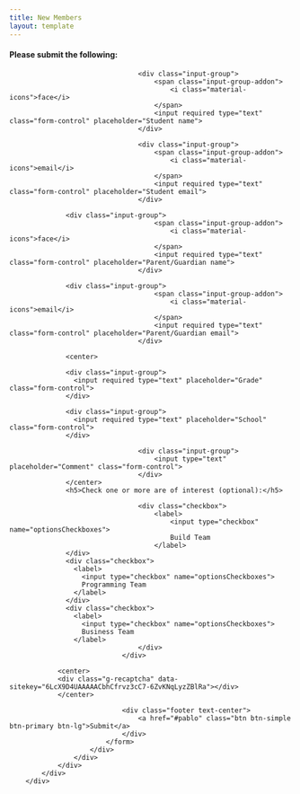 ```yaml
---
title: New Members
layout: template
---
```


<body class="signup-page">
    <div class="wrapper">
			<div class="container">
				<div class="row">
					<div class="col-md-4 col-md-offset-4 col-sm-6 col-sm-offset-3">
						<div class="card card-signup">
							<form class="form" method="" action="">
								<div class="header header-primary text-center">
									<h4>Please submit the following:</h4>
								</div>
								<div class="content">

									<div class="input-group">
										<span class="input-group-addon">
											<i class="material-icons">face</i>
										</span>
										<input required type="text" class="form-control" placeholder="Student name">
									</div>

									<div class="input-group">
										<span class="input-group-addon">
											<i class="material-icons">email</i>
										</span>
										<input required type="text" class="form-control" placeholder="Student email">
									</div>

                  <div class="input-group">
										<span class="input-group-addon">
											<i class="material-icons">face</i>
										</span>
										<input required type="text" class="form-control" placeholder="Parent/Guardian name">
									</div>

                  <div class="input-group">
										<span class="input-group-addon">
											<i class="material-icons">email</i>
										</span>
										<input required type="text" class="form-control" placeholder="Parent/Guardian email">
									</div>

                  <center>

                  <div class="input-group">
                    <input required type="text" placeholder="Grade" class="form-control">
                  </div>

                  <div class="input-group">
                    <input required type="text" placeholder="School" class="form-control">
                  </div>

									<div class="input-group">
										<input type="text" placeholder="Comment" class="form-control">
									</div>
                  </center>
                  <h5>Check one or more are of interest (optional):</h5>

									<div class="checkbox">
										<label>
											<input type="checkbox" name="optionsCheckboxes">
											Build Team
										</label>
                  </div>
                  <div class="checkbox">
                    <label>
                      <input type="checkbox" name="optionsCheckboxes">
                      Programming Team
                    </label>
                  </div>
                  <div class="checkbox">
                    <label>
                      <input type="checkbox" name="optionsCheckboxes">
                      Business Team
                    </label>
									</div>
								</div>

                <center>
                <div class="g-recaptcha" data-sitekey="6LcX9D4UAAAAACbhCfrvz3cC7-6ZvKNqLyzZBlRa"></div>
                </center>

								<div class="footer text-center">
									<a href="#pablo" class="btn btn-simple btn-primary btn-lg">Submit</a>
								</div>
							</form>
						</div>
					</div>
				</div>
			</div>
		</div>


</body>
<!--   Core JS Files   
<script src="../assets/js/jquery.min.js" type="text/javascript"></script>
<script src="../assets/js/bootstrap.min.js" type="text/javascript"></script>
<script src="../assets/js/material.min.js"></script>

<!--  Plugin for the Sliders, full documentation here: http://refreshless.com/nouislider/ -->
<script src="../assets/js/nouislider.min.js" type="text/javascript"></script>

<!--  Plugin for the Datepicker, full documentation here: http://www.eyecon.ro/bootstrap-datepicker/ -->
<script src="../assets/js/bootstrap-datepicker.js" type="text/javascript"></script>

<!-- Control Center for Material Kit: activating the ripples, parallax effects, scripts from the example pages etc -->
<script src="../assets/js/material-kit.js" type="text/javascript"></script>
